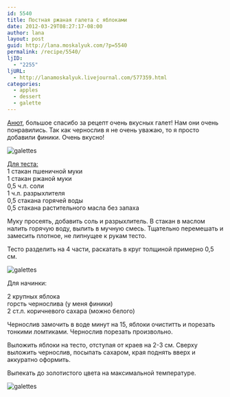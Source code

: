 ```yaml
---
id: 5540
title: Постная ржаная галета с яблоками
date: 2012-03-29T08:27:17-08:00
author: lana
layout: post
guid: http://lana.moskalyuk.com/?p=5540
permalink: /recipe/5540/
ljID:
  - "2255"
ljURL:
  - http://lanamoskalyuk.livejournal.com/577359.html
categories:
  - apples
  - dessert
  - galette
---
```

[Анют](http://snova-anechka.livejournal.com/120638.html), большое спасибо за рецепт очень вкусных галет! Нам они очень понравились. Так как чернослив я не очень уважаю, то я просто добавили финики. Очень вкусно!

![galettes](http://farm8.staticflickr.com/7253/7026939087_292b13f905_z.jpg) 

[Для теста:](http://snova-anechka.livejournal.com/120638.html)  
1 стакан пшеничной муки  
1 стакан ржаной муки  
0,5 ч.л. соли  
1 ч.л. разрыхлителя  
0,5 стакана горячей воды  
0,5 стакана растительного масла без запаха

Муку просеять, добавить соль и разрыхлитель. В стакан в маслом налить горячую воду, вылить в мучную смесь. Тщательно перемешать и замесить плотное, не липнущее к рукам тесто.

Тесто разделить на 4 части, раскатать в круг толщиной примерно 0,5 см.

![galettes](http://farm8.staticflickr.com/7069/6880839204_5208a5830d_z.jpg) 

Для начинки:

2 крупных яблока  
горсть чернослива (у меня финики)  
2 ст.л. коричневого сахара (можно белого)

Чернослив замочить в воде минут на 15, яблоки очиститть и порезать тонкими ломтиками. Чернослив порезать произвольно.

Выложить яблоки на тесто, отступая от краев на 2-3 см. Сверху выложить чернослив, посыпать сахаром, края поднять вверх и аккуратно оформить.

Выпекать до золотистого цвета на максимальной температуре.

![galettes](http://farm8.staticflickr.com/7036/7026939631_51ea420404_z.jpg)